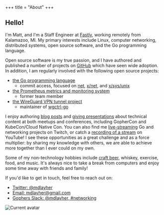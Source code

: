+++
title = "About"
+++

## Hello!

I'm Matt, and I'm a Staff Engineer at [Fastly](https://fastly.com),
working remotely from Kalamazoo, MI. My primary interests include Linux,
computer networking, distributed systems, open source software, and the Go
programming language.

Open source software is my true passion, and I have authored and published
a number of projects on [GitHub](https://github.com/mdlayher) which have seen
wide adoption. In addition, I am regularly involved with the following open
source projects:

- [the Go programming language](https://golang.org/)
  - commit access, focused on [net](https://golang.org/pkg/net/),
  [x/net](https://godoc.org/golang.org/x/net), and
  [x/sys/unix](https://godoc.org/golang.org/x/sys/unix)
- [the Prometheus metrics and monitoring system](https://prometheus.io/)
  - former team member
- [the WireGuard VPN tunnel project](https://www.wireguard.com/)
  - maintainer of [wgctrl-go](https://github.com/WireGuard/wgctrl-go)

I enjoy authoring [blog posts](/blog) and [giving presentations](/#talks) about
technical content at both meetups and conferences, including GopherCon and
KubeCon/Cloud Native Con. You can also find me [live-streaming](https://twitch.tv/mdlayher)
Go and networking projects on Twitch, or catch a [recording of a stream](https://www.youtube.com/c/mattlayher)
on YouTube! I see these opportunities as a great challenge and as a force
multiplier: by sharing my knowledge with others, we are able to achieve more
together than I ever could on my own.

Some of my non-technology hobbies include [craft beer](https://untappd.com/user/mdlayher),
whiskey, exercise, food, and music. It's always nice to take a break from computers
and enjoy some time away with friends and family!

If you'd like to get in touch, feel free to reach out on:

- [Twitter: @mdlayher](https://twitter.com/mdlayher)
- [Email: mdlayher@gmail.com](mailto:mdlayher@gmail.com)
- [Gophers Slack: @mdlayher, #networking](https://invite.slack.golangbridge.org/)

![Current avatar](/img/avatar.jpg)
